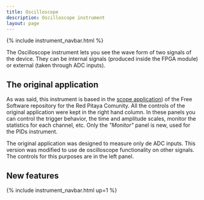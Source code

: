 ```yaml
---
title: Oscilloscope
description: Oscilloscope instrument
layout: page
---
```


{% include instrument_navbar.html %}

The Oscilloscope instrument lets you see the wave form of two signals
of the device. They can be internal signals (produced inside the FPGA module)
or external (taken through ADC inputs).


## The original application

As was said, this instrument is based in the
[scope application](https://github.com/RedPitaya/RedPitaya/tree/release-v0.95/apps-free/scope))
of the Free Software repository for the Red Pitaya Comunity.
All the controls of the original application were kept in the right hand column.
In these panels you can control the trigger behavior, the time and amplitude scales,
monitor the statistics for each channel, etc. Only the *"Monitor"* panel is new, used
for the PIDs instrument.

The original application was designed to measure only de ADC inputs. This version was modified
to use de oscilloscope functionality on other signals. The controls for this purposes are in the
left panel.

## New features



{% include instrument_navbar.html up=1 %}
